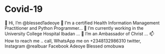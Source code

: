 # Covid-19

👋 Hi, I’m @blessed1adeoye
👀 I’m a certified Health Information Management Practitioner and Python Programmer... 
🌱 I’m currently working in the University College Hospital Ibadan ...
💞️ I’m an Ambassador of Christ ... 
📫 How to reach me .. 
call, WhatsApp me on +2348132986310 twitter, Instagram @realbuar Facebook Adeoye Blessed omobuwa
